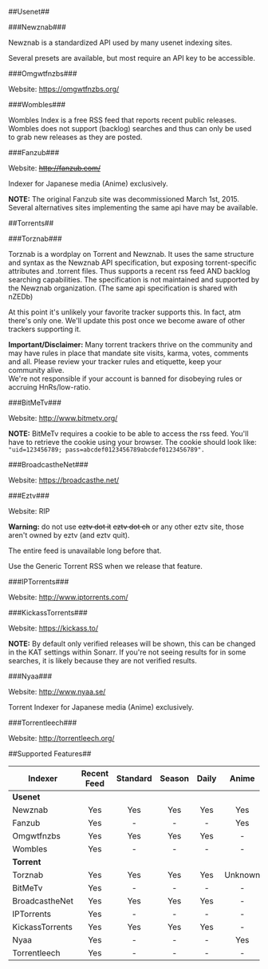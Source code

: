 ##Usenet##

###Newznab###

Newznab is a standardized API used by many usenet indexing sites.

Several presets are available, but most require an API key to be accessible.

###Omgwtfnzbs###

Website: https://omgwtfnzbs.org/  

###Wombles###

Wombles Index is a free RSS feed that reports recent public releases. Wombles does not support (backlog) searches and thus can only be used to grab new releases as they are posted.

###Fanzub###

Website: <s>http://fanzub.com/</s>

Indexer for Japanese media (Anime) exclusively.

**NOTE:** The original Fanzub site was decommissioned March 1st, 2015. Several alternatives sites implementing the same api have may be available.

##Torrents##

###Torznab###

Torznab is a wordplay on Torrent and Newznab. It uses the same structure and syntax as the Newznab API specification, but exposing torrent-specific attributes and .torrent files. Thus supports a recent rss feed AND backlog searching capabilities. The specification is not maintained and supported by the Newznab organization.
(The same api specification is shared with nZEDb)

At this point it's unlikely your favorite tracker supports this. In fact, atm there's only one. We'll update this post once we become aware of other trackers supporting it.

**Important/Disclaimer:** Many torrent trackers thrive on the community and may have rules in place that mandate site visits, karma, votes, comments and all. Please review your tracker rules and etiquette, keep your community alive.  
We're not responsible if your account is banned for disobeying rules or accruing HnRs/low-ratio.

###BitMeTv###

Website: http://www.bitmetv.org/

**NOTE:** BitMeTv requires a cookie to be able to access the rss feed. You'll have to retrieve the cookie using your browser.
The cookie should look like:   
```"uid=123456789; pass=abcdef0123456789abcdef0123456789".```

###BroadcastheNet###

Website: https://broadcasthe.net/

###Eztv###

Website: RIP

**Warning:** do not use <s>eztv dot it</s> <s>eztv dot ch</s> or any other eztv site, those aren't owned by eztv (and eztv quit).

The entire feed is unavailable long before that.

Use the Generic Torrent RSS when we release that feature.

###IPTorrents###

Website: http://www.iptorrents.com/

###KickassTorrents###

Website: https://kickass.to/

**NOTE:** By default only verified releases will be shown, this can be changed in the KAT settings within Sonarr. If you're not seeing results for in some searches, it is likely because they are not verified results.

###Nyaa###

Website: http://www.nyaa.se/

Torrent Indexer for Japanese media (Anime) exclusively.

###Torrentleech###

Website: http://torrentleech.org/

##Supported Features##

| Indexer         | Recent Feed | Standard | Season |  Daily  | Anime | Specials |
|-----------------|:-----------:|:--------:|:------:|:-------:|:-----:|:--------:|
| **Usenet**      |             |          |        |         |       |          |
| Newznab         |     Yes     |    Yes   |   Yes  |   Yes   |  Yes  |   Basic  |
| Fanzub          |     Yes     |     -    |    -   |    -    |  Yes  |     -    |
| Omgwtfnzbs      |     Yes     |    Yes   |   Yes  |   Yes   |   -   |   Basic  |
| Wombles         |     Yes     |     -    |    -   |    -    |   -   |     -    |
| **Torrent**     |             |          |        |         |       |          |
| Torznab         |     Yes     |    Yes   |   Yes  |   Yes   |Unknown|  Unknown |
| BitMeTv         |     Yes     |     -    |    -   |    -    |   -   |     -    |
| BroadcastheNet  |     Yes     |    Yes   |   Yes  |   Yes   |   -   |     -    |
| IPTorrents      |     Yes     |     -    |    -   |    -    |   -   |     -    |
| KickassTorrents |     Yes     |    Yes   |   Yes  |   Yes   |   -   |   Basic  |
| Nyaa            |     Yes     |     -    |    -   |    -    |  Yes  |   Basic  |
| Torrentleech    |     Yes     |     -    |    -   |    -    |   -   |     -    |
